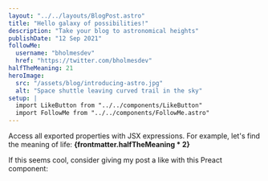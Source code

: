 ```yaml
---
layout: "../../layouts/BlogPost.astro"
title: "Hello galaxy of possibilities!"
description: "Take your blog to astronomical heights"
publishDate: "12 Sep 2021"
followMe:
  username: "bholmesdev"
  href: "https://twitter.com/bholmesdev"
halfTheMeaning: 21
heroImage:
  src: "/assets/blog/introducing-astro.jpg"
  alt: "Space shuttle leaving curved trail in the sky"
setup: |
  import LikeButton from "../../components/LikeButton"
  import FollowMe from "../../components/FollowMe.astro"
---
```


<FollowMe username={frontmatter.followMe.username} href={frontmatter.followMe.href} />

Access all exported properties with JSX expressions. For example, let's find the meaning of life: **{frontmatter.halfTheMeaning * 2}**

If this seems cool, consider giving my post a like with this Preact component: <LikeButton pageUrl={frontmatter.url} client:load />
